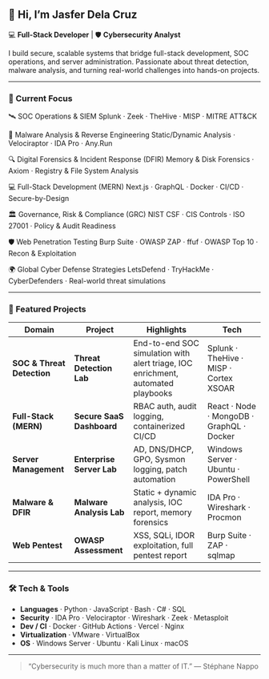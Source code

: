 ## 👋 Hi, I’m **Jasfer Dela Cruz**
💻 **Full-Stack Developer** | 🛡️ **Cybersecurity Analyst**

I build secure, scalable systems that bridge full-stack development, SOC operations, and server administration. Passionate about threat detection, malware analysis, and turning real-world challenges into hands-on projects.

---

### 🚀 Current Focus

🛰️ SOC Operations & SIEM
Splunk · Zeek · TheHive · MISP · MITRE ATT&CK

🧪 Malware Analysis & Reverse Engineering
Static/Dynamic Analysis · Velociraptor · IDA Pro · Any.Run

🔍 Digital Forensics & Incident Response (DFIR)
Memory & Disk Forensics · Axiom · Registry & File System Analysis

💻 Full-Stack Development (MERN)
Next.js · GraphQL · Docker · CI/CD · Secure-by-Design

🏛️ Governance, Risk & Compliance (GRC)
NIST CSF · CIS Controls · ISO 27001 · Policy & Audit Readiness

🛡️ Web Penetration Testing
Burp Suite · OWASP ZAP · ffuf · OWASP Top 10 · Recon & Exploitation

🌍 Global Cyber Defense Strategies
LetsDefend · TryHackMe · CyberDefenders · Real-world threat simulations

---

### 🧩 Featured Projects
| Domain | Project | Highlights | Tech |
|--------|---------|------------|------|
| **SOC & Threat Detection** | **Threat Detection Lab** | End-to-end SOC simulation with alert triage, IOC enrichment, automated playbooks | Splunk · TheHive · MISP · Cortex XSOAR |
| **Full-Stack (MERN)** | **Secure SaaS Dashboard** | RBAC auth, audit logging, containerized CI/CD | React · Node · MongoDB · GraphQL · Docker |
| **Server Management** | **Enterprise Server Lab** | AD, DNS/DHCP, GPO, Sysmon logging, patch automation | Windows Server · Ubuntu · PowerShell |
| **Malware & DFIR** | **Malware Analysis Lab** | Static + dynamic analysis, IOC report, memory forensics | IDA Pro · Wireshark · Procmon |
| **Web Pentest** | **OWASP Assessment** | XSS, SQLi, IDOR exploitation, full pentest report | Burp Suite · ZAP · sqlmap |

---

### 🛠️ Tech & Tools
- **Languages** · Python · JavaScript · Bash · C# · SQL  
- **Security** · IDA Pro · Velociraptor · Wireshark · Zeek · Metasploit  
- **Dev / CI** · Docker · GitHub Actions · Vercel · Nginx  
- **Virtualization** · VMware · VirtualBox  
- **OS** · Windows Server · Ubuntu · Kali Linux · macOS  

---

> “Cybersecurity is much more than a matter of IT.” — Stéphane Nappo
